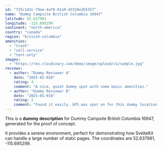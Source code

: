 ```yaml
---
id: "f25c143c-79ae-4af0-81a9-d3328e3b5357"
name: "Dummy Campsite British Columbia 16947"
latitude: 52.637981
longitude: -115.695299
continent: "north-america"
country: "canada"
region: "british-columbia"
amenities:
  - "trash"
  - "cell-service"
  - "tent-only"
images:
  - "https://res.cloudinary.com/demo/image/upload/v1/sample.jpg"
reviews:
  - author: "Dummy Reviewer A"
    date: "2025-02-020"
    rating: 4
    comment: "A nice, quiet dummy spot with some basic amenities."
  - author: "Dummy Reviewer B"
    date: "2025-01-016"
    rating: 2
    comment: "Found it easily. GPS was spot on for this dummy location."
---
```


This is a **dummy description** for Dummy Campsite British Columbia 16947, generated for the proof of concept.

It provides a serene environment, perfect for demonstrating how SvelteKit can handle a large number of static pages. The coordinates are 52.637981, -115.695299.
